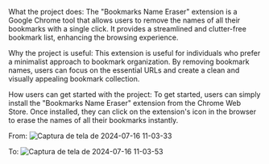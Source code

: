 What the project does:
The "Bookmarks Name Eraser" extension is a Google Chrome tool that allows users to remove the names of all their bookmarks with a single click. It provides a streamlined and clutter-free bookmark list, enhancing the browsing experience.

Why the project is useful:
This extension is useful for individuals who prefer a minimalist approach to bookmark organization. By removing bookmark names, users can focus on the essential URLs and create a clean and visually appealing bookmark collection.

How users can get started with the project:
To get started, users can simply install the "Bookmarks Name Eraser" extension from the Chrome Web Store. Once installed, they can click on the extension's icon in the browser to erase the names of all their bookmarks instantly.

From:
![Captura de tela de 2024-07-16 11-03-33](https://github.com/user-attachments/assets/ef3cda0b-d917-4835-966d-8c45fd669018)

To: 
![Captura de tela de 2024-07-16 11-03-53](https://github.com/user-attachments/assets/54a435b4-a812-47e1-8373-4be1a3bb7ec2)

